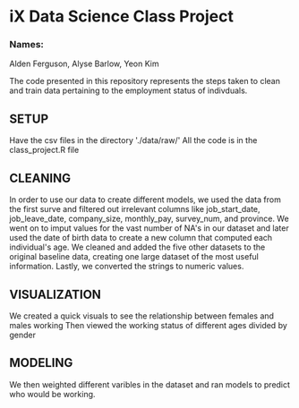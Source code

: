 # iX Data Science Class Project

### Names:
Alden Ferguson, Alyse Barlow, Yeon Kim

The code presented in this repository represents the steps taken to clean and train data pertaining to the employment status of indivduals.

## SETUP
Have the csv files in the directory './data/raw/'
All the code is in the class_project.R file

## CLEANING
In order to use our data to create different models, we used the data from the first surve and filtered out irrelevant columns like job_start_date, job_leave_date, company_size, monthly_pay, survey_num, and province.
We went on to imput values for the vast number of NA's in our dataset and later used the date of birth data to create a new column that computed each individual's age. 
We cleaned and added the five other datasets to the original baseline data, creating one large dataset of the most useful information.
Lastly, we converted the strings to numeric values.

## VISUALIZATION
We created a quick visuals to see the relationship between females and males working 
Then viewed the working status of different ages divided by gender 

## MODELING
We then weighted different varibles in the dataset and ran models to predict who would be working.
